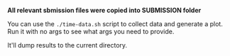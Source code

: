 
**All relevant sbmission files were copied into SUBMISSION folder**

You can use the `./time-data.sh` script to collect data and generate a plot.
Run it with no args to see what args you need to provide.

It'll dump results to the current directory.
